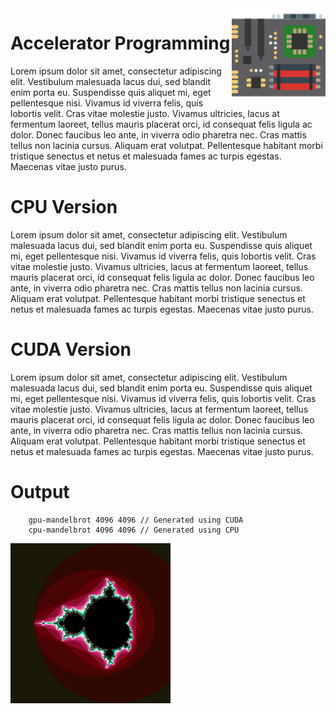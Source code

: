 
<img src='motherboard.png' height='150' width='150' align='right' />

# Accelerator Programming

Lorem ipsum dolor sit amet, consectetur adipiscing elit. Vestibulum malesuada lacus dui, sed blandit enim porta eu. Suspendisse quis aliquet mi, eget pellentesque nisi. Vivamus id viverra felis, quis lobortis velit. Cras vitae molestie justo. Vivamus ultricies, lacus at fermentum laoreet, tellus mauris placerat orci, id consequat felis ligula ac dolor. Donec faucibus leo ante, in viverra odio pharetra nec. Cras mattis tellus non lacinia cursus. Aliquam erat volutpat. Pellentesque habitant morbi tristique senectus et netus et malesuada fames ac turpis egestas. Maecenas vitae justo purus.


# CPU Version

Lorem ipsum dolor sit amet, consectetur adipiscing elit. Vestibulum malesuada lacus dui, sed blandit enim porta eu. Suspendisse quis aliquet mi, eget pellentesque nisi. Vivamus id viverra felis, quis lobortis velit. Cras vitae molestie justo. Vivamus ultricies, lacus at fermentum laoreet, tellus mauris placerat orci, id consequat felis ligula ac dolor. Donec faucibus leo ante, in viverra odio pharetra nec. Cras mattis tellus non lacinia cursus. Aliquam erat volutpat. Pellentesque habitant morbi tristique senectus et netus et malesuada fames ac turpis egestas. Maecenas vitae justo purus.

# CUDA Version

Lorem ipsum dolor sit amet, consectetur adipiscing elit. Vestibulum malesuada lacus dui, sed blandit enim porta eu. Suspendisse quis aliquet mi, eget pellentesque nisi. Vivamus id viverra felis, quis lobortis velit. Cras vitae molestie justo. Vivamus ultricies, lacus at fermentum laoreet, tellus mauris placerat orci, id consequat felis ligula ac dolor. Donec faucibus leo ante, in viverra odio pharetra nec. Cras mattis tellus non lacinia cursus. Aliquam erat volutpat. Pellentesque habitant morbi tristique senectus et netus et malesuada fames ac turpis egestas. Maecenas vitae justo purus.

# Output

```
    gpu-mandelbrot 4096 4096 // Generated using CUDA
    cpu-mandelbrot 4096 4096 // Generated using CPU
```

<img src='output.png' />